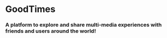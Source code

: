 # GoodTimes 
### A platform to explore and share multi-media experiences with friends and users around the world!
